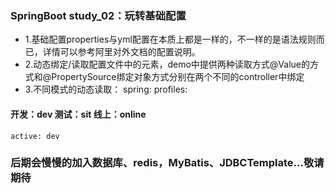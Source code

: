 ### SpringBoot study_02：玩转基础配置
 - 1.基础配置properties与yml配置在本质上都是一样的，不一样的是语法规则而已，详情可以参考阿里对外文档的配置说明。
 - 2.动态绑定/读取配置文件中的元素，demo中提供两种读取方式@Value的方式和@PropertySource绑定对象方式分别在两个不同的controller中绑定
 - 3.不同模式的动态读取：
spring:
  profiles:
####  开发：dev     测试：sit     线上：online
    active: dev


### 后期会慢慢的加入数据库、redis，MyBatis、JDBCTemplate...敬请期待